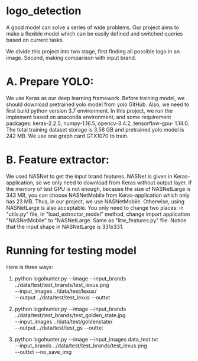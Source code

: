# logo_detection
A good model can solve a series of wide problems. Our project aims to make a flexible model which can be easily defined and switched queries based on current tasks.

We divide this project into two stage, first finding
all possible logo in an image. Second, making comparison with
input brand.

# A. Prepare YOLO:
We use Keras as our deep learning framework. Before training
model, we should download pretrained yolo model from yolo
GitHub. Also, we need to first build python version 3.7
environment. In this project, we run the implement based on
anaconda environment, and some requirement packages:
keras-2.2.5, numpy-1.16.5, opencv-3.4.2, tensorflow-gpu-
1.14.0. The total training dataset storage is 3.56 GB and
pretrained yolo model is 242 MB. We use one graph card
GTX1070 to train.

# B. Feature extractor:
We used NASNet to get the input brand features. NASNet is
given in Keras-application, so we only need to download from
Keras without output layer. If the memory of test GPU is not
enough, because the size of NASNetLarge is 343 MB, you can
choose NASNetMobile from Keras-application which only
has 23 MB. Thus, in our project, we use NASNetMobile. 
Otherwise, using NASNetLarge is also acceptable. You only
need to change two places: in "utils.py" file, in "load_extractor_model"
method, change import application "NASNetMobile" to "NASNetLarge.
Same as "litw_features.py" file. Notice that the input shape in NASNetLarge
is 331x331.


# Running for testing model
Here is three ways:

1. python logohunter.py  --image --input_brands ../data/test/test_brands/test_lexus.png \
                              --input_images ../data/test/lexus/ \
                              --output ../data/test/test_lexus --outtxt

2. python logohunter.py  --image --input_brands ../data/test/test_brands/test_golden_state.jpg  \
                              --input_images ../data/test/goldenstate/  \
                              --output ../data/test/test_gs --outtxt

3. python logohunter.py  --image --input_images data_test.txt  \
                              --input_brands ../data/test/test_brands/test_lexus.png  \
                              --outtxt --no_save_img


